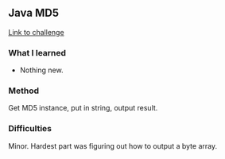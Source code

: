 ## Java MD5

[Link to challenge](https://www.hackerrank.com/challenges/java-md5)

### What I learned
- Nothing new.

### Method
Get MD5 instance, put in string, output result.

### Difficulties
Minor. Hardest part was figuring out how to output a byte array.
